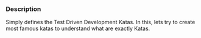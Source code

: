 ### Description
Simply defines the Test Driven Development Katas. In this, lets try to create most famous katas to understand what are exactly Katas.
